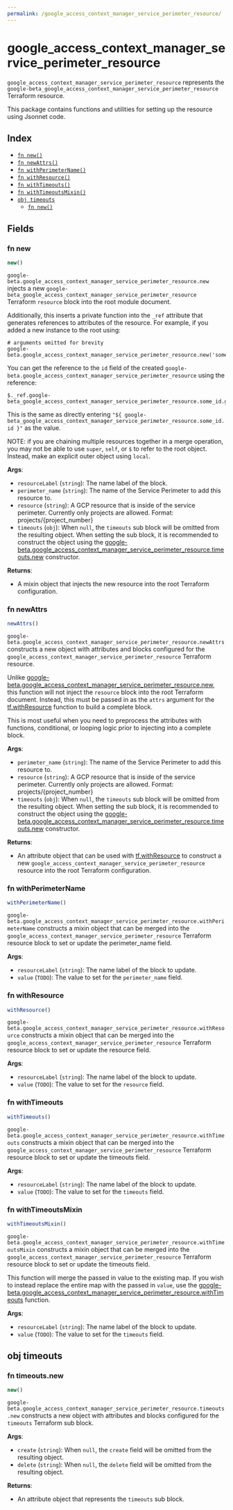 ```yaml
---
permalink: /google_access_context_manager_service_perimeter_resource/
---
```


# google_access_context_manager_service_perimeter_resource

`google_access_context_manager_service_perimeter_resource` represents the `google-beta_google_access_context_manager_service_perimeter_resource` Terraform resource.



This package contains functions and utilities for setting up the resource using Jsonnet code.


## Index

* [`fn new()`](#fn-new)
* [`fn newAttrs()`](#fn-newattrs)
* [`fn withPerimeterName()`](#fn-withperimetername)
* [`fn withResource()`](#fn-withresource)
* [`fn withTimeouts()`](#fn-withtimeouts)
* [`fn withTimeoutsMixin()`](#fn-withtimeoutsmixin)
* [`obj timeouts`](#obj-timeouts)
  * [`fn new()`](#fn-timeoutsnew)

## Fields

### fn new

```ts
new()
```


`google-beta.google_access_context_manager_service_perimeter_resource.new` injects a new `google-beta_google_access_context_manager_service_perimeter_resource` Terraform `resource`
block into the root module document.

Additionally, this inserts a private function into the `_ref` attribute that generates references to attributes of the
resource. For example, if you added a new instance to the root using:

    # arguments omitted for brevity
    google-beta.google_access_context_manager_service_perimeter_resource.new('some_id')

You can get the reference to the `id` field of the created `google-beta.google_access_context_manager_service_perimeter_resource` using the reference:

    $._ref.google-beta_google_access_context_manager_service_perimeter_resource.some_id.get('id')

This is the same as directly entering `"${ google-beta_google_access_context_manager_service_perimeter_resource.some_id.id }"` as the value.

NOTE: if you are chaining multiple resources together in a merge operation, you may not be able to use `super`, `self`,
or `$` to refer to the root object. Instead, make an explicit outer object using `local`.

**Args**:
  - `resourceLabel` (`string`): The name label of the block.
  - `perimeter_name` (`string`): The name of the Service Perimeter to add this resource to.
  - `resource` (`string`): A GCP resource that is inside of the service perimeter.
Currently only projects are allowed.
Format: projects/{project_number}
  - `timeouts` (`obj`):  When `null`, the `timeouts` sub block will be omitted from the resulting object. When setting the sub block, it is recommended to construct the object using the [google-beta.google_access_context_manager_service_perimeter_resource.timeouts.new](#fn-googleaccesscontextmanagerserviceperimeterresourcetimeoutsnew) constructor.

**Returns**:
- A mixin object that injects the new resource into the root Terraform configuration.


### fn newAttrs

```ts
newAttrs()
```


`google-beta.google_access_context_manager_service_perimeter_resource.newAttrs` constructs a new object with attributes and blocks configured for the `google_access_context_manager_service_perimeter_resource`
Terraform resource.

Unlike [google-beta.google_access_context_manager_service_perimeter_resource.new](#fn-googleaccesscontextmanagerserviceperimeterresourcenew), this function will not inject the `resource`
block into the root Terraform document. Instead, this must be passed in as the `attrs` argument for the
[tf.withResource](https://github.com/tf-libsonnet/core/tree/main/docs#fn-withresource) function to build a complete block.

This is most useful when you need to preprocess the attributes with functions, conditional, or looping logic prior to
injecting into a complete block.

**Args**:
  - `perimeter_name` (`string`): The name of the Service Perimeter to add this resource to.
  - `resource` (`string`): A GCP resource that is inside of the service perimeter.
Currently only projects are allowed.
Format: projects/{project_number}
  - `timeouts` (`obj`):  When `null`, the `timeouts` sub block will be omitted from the resulting object. When setting the sub block, it is recommended to construct the object using the [google-beta.google_access_context_manager_service_perimeter_resource.timeouts.new](#fn-googleaccesscontextmanagerserviceperimeterresourcetimeoutsnew) constructor.

**Returns**:
  - An attribute object that can be used with [tf.withResource](https://github.com/tf-libsonnet/core/tree/main/docs#fn-withresource) to construct a new `google_access_context_manager_service_perimeter_resource` resource into the root Terraform configuration.


### fn withPerimeterName

```ts
withPerimeterName()
```

`google-beta.google_access_context_manager_service_perimeter_resource.withPerimeterName` constructs a mixin object that can be merged into the `google_access_context_manager_service_perimeter_resource`
Terraform resource block to set or update the perimeter_name field.



**Args**:
  - `resourceLabel` (`string`): The name label of the block to update.
  - `value` (`TODO`): The value to set for the `perimeter_name` field.


### fn withResource

```ts
withResource()
```

`google-beta.google_access_context_manager_service_perimeter_resource.withResource` constructs a mixin object that can be merged into the `google_access_context_manager_service_perimeter_resource`
Terraform resource block to set or update the resource field.



**Args**:
  - `resourceLabel` (`string`): The name label of the block to update.
  - `value` (`TODO`): The value to set for the `resource` field.


### fn withTimeouts

```ts
withTimeouts()
```

`google-beta.google_access_context_manager_service_perimeter_resource.withTimeouts` constructs a mixin object that can be merged into the `google_access_context_manager_service_perimeter_resource`
Terraform resource block to set or update the timeouts field.



**Args**:
  - `resourceLabel` (`string`): The name label of the block to update.
  - `value` (`TODO`): The value to set for the `timeouts` field.


### fn withTimeoutsMixin

```ts
withTimeoutsMixin()
```

`google-beta.google_access_context_manager_service_perimeter_resource.withTimeoutsMixin` constructs a mixin object that can be merged into the `google_access_context_manager_service_perimeter_resource`
Terraform resource block to set or update the timeouts field.

This function will merge the passed in value to the existing map. If you wish
to instead replace the entire map with the passed in `value`, use the [google-beta.google_access_context_manager_service_perimeter_resource.withTimeouts](TODO)
function.


**Args**:
  - `resourceLabel` (`string`): The name label of the block to update.
  - `value` (`TODO`): The value to set for the `timeouts` field.


## obj timeouts



### fn timeouts.new

```ts
new()
```


`google-beta.google_access_context_manager_service_perimeter_resource.timeouts.new` constructs a new object with attributes and blocks configured for the `timeouts`
Terraform sub block.



**Args**:
  - `create` (`string`):  When `null`, the `create` field will be omitted from the resulting object.
  - `delete` (`string`):  When `null`, the `delete` field will be omitted from the resulting object.

**Returns**:
  - An attribute object that represents the `timeouts` sub block.
